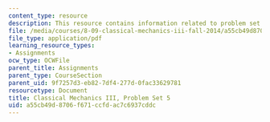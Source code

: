 ```yaml
---
content_type: resource
description: This resource contains information related to problem set 5.
file: /media/courses/8-09-classical-mechanics-iii-fall-2014/a55cb49d8706f671ccfdac7c6937cddc_MIT8_09F14_pset5.pdf
file_type: application/pdf
learning_resource_types:
- Assignments
ocw_type: OCWFile
parent_title: Assignments
parent_type: CourseSection
parent_uid: 9f7257d3-eb82-7df4-277d-0fac33629781
resourcetype: Document
title: Classical Mechanics III, Problem Set 5
uid: a55cb49d-8706-f671-ccfd-ac7c6937cddc
---
```

